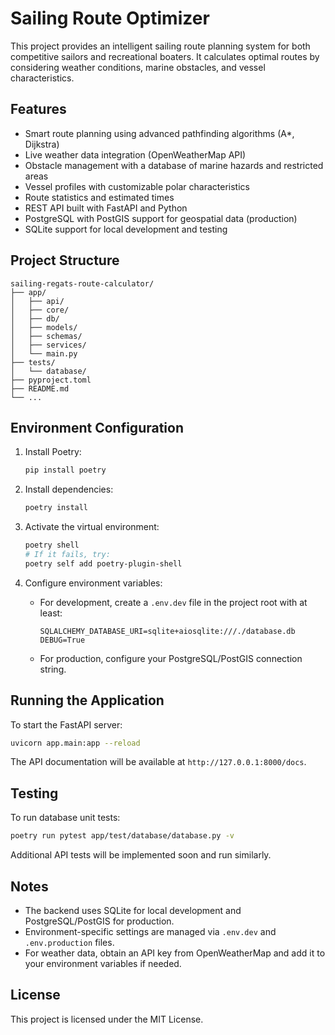 # Sailing Route Optimizer

This project provides an intelligent sailing route planning system for both competitive sailors and recreational boaters. It calculates optimal routes by considering weather conditions, marine obstacles, and vessel characteristics.

## Features

- Smart route planning using advanced pathfinding algorithms (A*, Dijkstra)
- Live weather data integration (OpenWeatherMap API)
- Obstacle management with a database of marine hazards and restricted areas
- Vessel profiles with customizable polar characteristics
- Route statistics and estimated times
- REST API built with FastAPI and Python
- PostgreSQL with PostGIS support for geospatial data (production)
- SQLite support for local development and testing

## Project Structure

```
sailing-regats-route-calculator/
├── app/
│   ├── api/
│   ├── core/
│   ├── db/
│   ├── models/
│   ├── schemas/
│   ├── services/
│   └── main.py
├── tests/
│   └── database/
├── pyproject.toml
├── README.md
└── ...
```

## Environment Configuration

1. Install Poetry:

    ```bash
    pip install poetry
    ```

2. Install dependencies:

    ```bash
    poetry install
    ```

3. Activate the virtual environment:

    ```bash
    poetry shell
    # If it fails, try:
    poetry self add poetry-plugin-shell
    ```

4. Configure environment variables:

    - For development, create a `.env.dev` file in the project root with at least:

        ```
        SQLALCHEMY_DATABASE_URI=sqlite+aiosqlite:///./database.db
        DEBUG=True
        ```

    - For production, configure your PostgreSQL/PostGIS connection string.

## Running the Application

To start the FastAPI server:

```bash
uvicorn app.main:app --reload
```

The API documentation will be available at `http://127.0.0.1:8000/docs`.

## Testing

To run database unit tests:

```bash
poetry run pytest app/test/database/database.py -v
```

Additional API tests will be implemented soon and run similarly.

## Notes

- The backend uses SQLite for local development and PostgreSQL/PostGIS for production.
- Environment-specific settings are managed via `.env.dev` and `.env.production` files.
- For weather data, obtain an API key from OpenWeatherMap and add it to your environment variables if needed.

## License

This project is licensed under the MIT License.